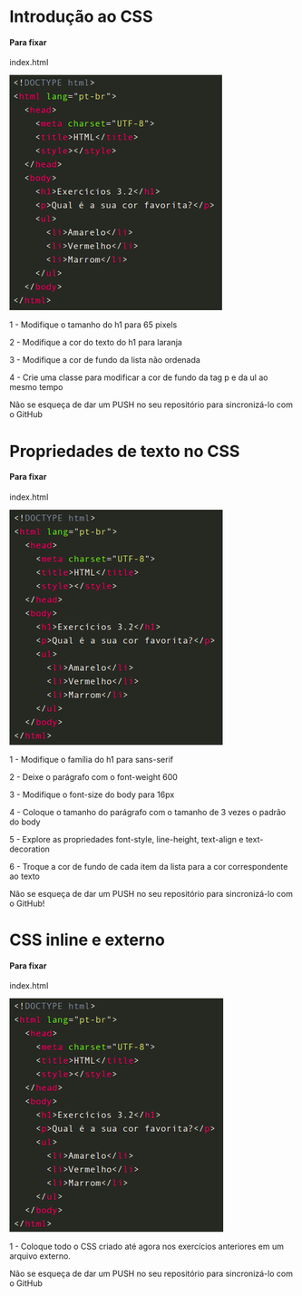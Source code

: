 # Introdução ao CSS

#### Para fixar

index.html

![](./exemplo-index.png)

1 - Modifique o tamanho do h1 para 65 pixels

2 - Modifique a cor do texto do h1 para laranja

3 - Modifique a cor de fundo da lista não ordenada

4 - Crie uma classe para modificar a cor de fundo da tag p e da ul ao mesmo tempo

Não se esqueça de dar um PUSH no seu repositório para sincronizá-lo com o GitHub

# Propriedades de texto no CSS

#### Para fixar

index.html

![](./exemplo-index-2.png)

1 - Modifique o família do h1 para sans-serif

2 - Deixe o parágrafo com o font-weight 600

3 - Modifique o font-size do body para 16px

4 - Coloque o tamanho do parágrafo com o tamanho de 3 vezes o padrão do body

5 - Explore as propriedades font-style, line-height, text-align e text-decoration

6 - Troque a cor de fundo de cada item da lista para a cor correspondente ao texto

Não se esqueça de dar um PUSH no seu repositório para sincronizá-lo com o GitHub!

# CSS inline e externo

#### Para fixar

index.html

![](./exemplo-index-3.png)

1 - Coloque todo o CSS criado até agora nos exercícios anteriores em um arquivo externo.

Não se esqueça de dar um PUSH no seu repositório para sincronizá-lo com o GitHub
